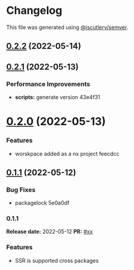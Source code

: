 # Changelog

This file was generated using [@jscutlery/semver](https://github.com/jscutlery/semver).

## [0.2.2](/compare/v0.2.1...v0.2.2) (2022-05-14)



## [0.2.1](/compare/v0.2.0...v0.2.1) (2022-05-13)


### Performance Improvements

* **scripts:** generate version 43e4f31



# [0.2.0](/compare/v0.1.1...v0.2.0) (2022-05-13)


### Features

* worskpace added as a nx project feecdcc



## [0.1.1](/compare/v0.1.0...v0.1.1) (2022-05-12)


### Bug Fixes

* packagelock 5e0a0df



### 0.1.1

**Release date:** 2022-05-12
**PR:** [#xx]()

### Features

- SSR is supported cross packages
